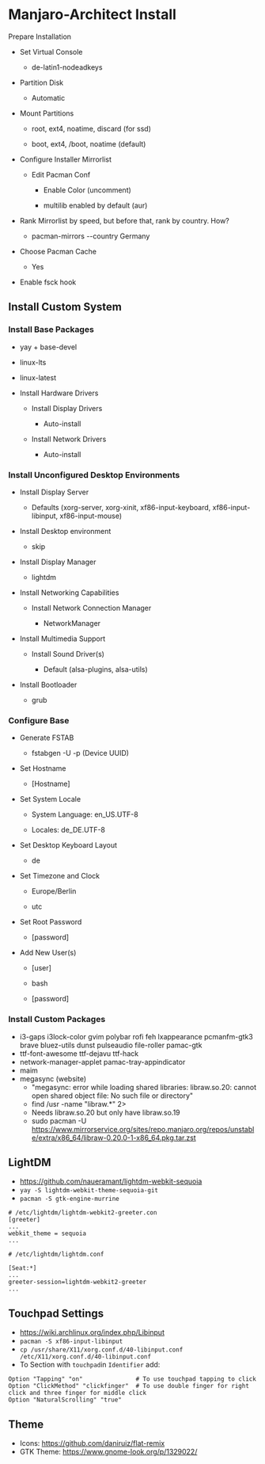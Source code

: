 # Manjaro-Architect Install
Prepare Installation

- Set Virtual Console
  
  - de-latin1-nodeadkeys
- Partition Disk
  
  - Automatic
- Mount Partitions
  
  - root, ext4, noatime, discard (for ssd)
    
  - boot, ext4, /boot, noatime (default)
    
- Configure Installer Mirrorlist
  
  - Edit Pacman Conf
    
    - Enable Color (uncomment)
      
    - multilib enabled by default (aur)
      
- Rank Mirrorlist by speed, but before that, rank by country. How?
  - pacman-mirrors --country Germany
  
- Choose Pacman Cache
  
  - Yes
- Enable fsck hook
  

## Install Custom System

### Install Base Packages

- yay + base-devel
  
- linux-lts
  
- linux-latest
  
- Install Hardware Drivers
  
  - Install Display Drivers
    
    - Auto-install
  - Install Network Drivers
    
    - Auto-install

### Install Unconfigured Desktop Environments

- Install Display Server
  
  - Defaults (xorg-server, xorg-xinit, xf86-input-keyboard, xf86-input-libinput, xf86-input-mouse)
- Install Desktop environment
  
  - skip
- Install Display Manager
  
  - lightdm
- Install Networking Capabilities
  
  - Install Network Connection Manager
    
    - NetworkManager
- Install Multimedia Support
  
  - Install Sound Driver(s)
    
    - Default (alsa-plugins, alsa-utils)
- Install Bootloader
  
  - grub

### Configure Base

- Generate FSTAB
  
  - fstabgen -U -p (Device UUID)
- Set Hostname
  
  - [Hostname]
- Set System Locale
  
  - System Language: en_US.UTF-8
    
  - Locales: de_DE.UTF-8
    
- Set Desktop Keyboard Layout
  
  - de
- Set Timezone and Clock
  
  - Europe/Berlin
    
  - utc
    
- Set Root Password
  
  - [password]
- Add New User(s)
  
  - [user]
    
  - bash
    
  - [password]
    

### Install Custom Packages
* i3-gaps i3lock-color gvim polybar rofi feh lxappearance pcmanfm-gtk3 brave bluez-utils dunst pulseaudio file-roller pamac-gtk
* ttf-font-awesome ttf-dejavu ttf-hack 
* network-manager-applet pamac-tray-appindicator
* maim
* megasync (website)
  * "megasync: error while loading shared libraries: libraw.so.20: cannot open shared object file: No such file or directory"
  * find /usr -name "libraw.*" 2>
  * Needs libraw.so.20 but only have libraw.so.19
  * sudo pacman -U https://www.mirrorservice.org/sites/repo.manjaro.org/repos/unstable/extra/x86_64/libraw-0.20.0-1-x86_64.pkg.tar.zst

## LightDM
* https://github.com/naueramant/lightdm-webkit-sequoia
* `yay -S lightdm-webkit-theme-sequoia-git`
* `pacman -S gtk-engine-murrine`

```
# /etc/lightdm/lightdm-webkit2-greeter.con
[greeter]
...
webkit_theme = sequoia
...
```

```
# /etc/lightdm/lightdm.conf

[Seat:*]
...
greeter-session=lightdm-webkit2-greeter
...
``` 

## Touchpad Settings
* https://wiki.archlinux.org/index.php/Libinput
* `pacman -S xf86-input-libinput`
* `cp /usr/share/X11/xorg.conf.d/40-libinput.conf /etc/X11/xorg.conf.d/40-libinput.conf`
* To Section with `touchpad`in `Identifier` add:
```
Option "Tapping" "on"               # To use touchpad tapping to click
Option "ClickMethod" "clickfinger"  # To use double finger for right click and three finger for middle click
Option "NaturalScrolling" "true"
```

## Theme
* Icons: https://github.com/daniruiz/flat-remix
* GTK Theme: https://www.gnome-look.org/p/1329022/
